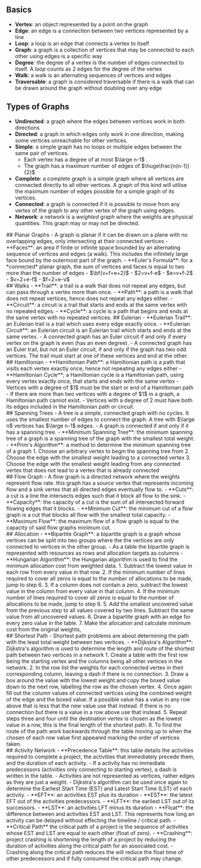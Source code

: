 ## Basics
- **Vertex**: an object represented by a point on the graph
- **Edge**: an edge is a connection between two vertices represented by a line
- **Loop**: a loop is an edge that connects a vertex to itself
- **Graph**: a graph is a collection of vertices that may be connected to each other using edges is a specific way
- **Degree**: the degree of a vertex is the number of edges connected to itself. A *loop* counts as 2 edges for the degree of the vertex
- **Walk**: a walk is an alternating sequences of vertices and edges
- **Traversable**: a graph is considered traversable if there is a walk that can be drawn around the graph without doubling over any edge
<div style="page-break-after: always;"></div>

## Types of Graphs
- **Undirected**: a graph where the edges between vertices work in both directions
- **Directed**: a graph in which edges only work in one direction, making some vertices unreachable for other vertices.
- **Simple**: a simple graph has no loops or multiple edges between the same pair of vertices. 
	- Each vertex has a degree of at most $\large n-1$ .
	- The graph has a maximum number of edges of $\huge\frac{n(n-1)}{2}$
- **Complete**: a complete graph is a simple graph where all vertices are connected directly to all other vertices. A graph of this kind will utilise the maximum number of edges possible for a simple graph of its vertices.
- **Connected**: a graph is connected if it is possible to move from any vertex of the graph to any other vertex of the graph using edges.
- **Network**: a network is a *weighted* graph where the weights are physical quantities. This graph may or may not be directed.
<div style="page-break-after: always;"></div>
## Planar Graphs
- A graph is planar if it can be drawn on a plane with no overlapping edges, only intersecting at their connected vertices
- **Faces**: an area if finite or infinite space bounded by an alternating sequence of vertices and edges (a walk). This includes the infinitely large face bound by the outermost part of the graph.
- **Euler's Formula**: for a *connected* planar graph, the sum of vertices and faces is equal to two more than the number of edges
	- $\bf{v+f=e+2}$
	- $2=v+f-e$
	- $e=v+f-2$
	- $v=2+e-f$
	- $f=2+e-v$
<div style="page-break-after: always;"></div>
## Walks
- **Trail**: a trail is a walk that does not repeat any edges, but can pass through a vertex more than once.
- **Path**: a path is a walk that does not repeat vertices, hence does not repeat any edges either.
- **Circuit**: a circuit is a trail that starts and ends at the same vertex with no repeated edges.
- **Cycle**: a cycle is a path that begins and ends at the same vertex with no repeated vertices.
## Eulerian
- **Eulerian Trail**: an Eulerian trail is a trail which uses every edge exactly once.
- **Eulerian Circuit**: an Eulerian circuit is an Eulerian trail which starts and ends at the same vertex.
- A connected graph has an Euler circuit if and only if every vertex on the graph is even (has an even degree).
- A connected graph has an Euler trail, but not an Euler circuit, if and only if the graph has two odd vertices. The trail must start at one of these vertices and end at the other.
<div style="page-break-after: always;"></div>
## Hamiltonian 
- **Hamiltonian Path**: a Hamiltonian path is a path that visits each vertex exactly once, hence not repeating any edges either
- **Hamiltonian Cycle**; a Hamiltonian cycle is a Hamiltonian path, using every vertex exactly once, that starts and ends with the same vertex
- Vertices with a degree of $1$ must be the start or end of a Hamiltonian path
- If there are more than two vertices with a degree of $1$ in a graph, a Hamiltonian path cannot exist.
- Vertices with a degree of 2 must have both its edges included in the Hamiltonian path or circuit.
<div style="page-break-after: always;"></div>
## Spanning Trees
- A tree is a simple, connected graph with no cycles. It uses the smallest number of edges to connect the graph. A tree with $\large n$ vertices has $\large n-1$ edges.
- A graph is connected if and only if it has a spanning tree.
- **Minimum Spanning Tree**: the minimum spanning tree of a graph is a spanning tree of the graph with the smallest total weight.
- **Prim's Algorithm**: a method to determine the minimum spanning tree of a graph
	1. Choose an arbitrary vertex to begin the spanning tree from
	2. Choose the edge with the smallest weight leading to a connected vertex
	3. Choose the edge with the smallest weight leading from any connected vertex that does not lead to a vertex that is already connected
<div style="page-break-after: always;"></div>
## Flow Graph
- A flow graph is a directed network where the weights represent flow rate. this graph has a source vertex that represents incoming flow and a sink vertex that all directed edges eventually flow to. 
- **Cuts**: a cut is a line the intersects edges such that it block all flow to the sink.
- **Capacity**: the capacity of a cut is the sum of all intersected forward flowing edges that it blocks.
- **Minimum Cut**: the minimum cut of a flow graph is a cut that blocks all flow with the smallest total capacity.
- **Maximum Flow**: the maximum flow of a flow graph is equal to the capacity of said flow graphs minimum cut.
<div style="page-break-after: always;"></div>
## Allocation
- **Bipartite Graph**: a bipartite graph is a graph whose vertices can be split into two groups where the the vertices are only connected to vertices in the other group.
- As a table the bipartite graph is represented with resources as rows and allocation targets as columns
- **Hungarian Algorithm**: the Hungarian algorithm is used to find the minimum allocation cost from weighted data.
	1. Subtract the lowest value in each row from every value in that row.
	2. If the minimum number of lines required to cover all zeros is equal to the number of allocations to be made, jump to step 6.
	3. If a column does not contain a zero, subtract the lowest value in the column from every value in that column.
	4. If the minimum number of lines required to cover all zeros is equal to the number of allocations to be made, jump to step 6.
	5. Add the smallest uncovered value from the previous step to all values covered by two lines. Subtract the same value from all uncovered values.
	6. Draw a bipartite graph with an edge for every zero value in the table.
	7. Make the allocation and calculate minimum cost from the original weights,
<div style="page-break-after: always;"></div>
## Shortest Path
- Shortest path problems are about determining the path with the least total weight between two vertices.
- **Dijkstra's Algorithm**: Dijkstra's algorithm is used to determine the length and route of the shortest path between two vertices in a network
	1. Create a table with the first row being the starting vertex and the columns being all other vertices in the network.
	2. In the row list the weights for each connected vertex in their corresponding column, leaving a dash if there is no connection.
	3. Draw a box around the value with the lowest weight and copy the boxed value down to the next row, labelling the row as the chosen vertex.
	4. Once again fill out the column values of connected vertices using the combined weight of the edge and the boxed value. If a possible value has a value in any row above that is less that the new value use that instead. If there is no connection but there is a value in a row above use that instead.
	5. Repeat steps three and four until the destination vertex is chosen as the lowest value in a row, this is the final length of the shortest path.
	6. To find the route of the path work backwards through the table moving up to when the chosen of each row value first appeared marking the order of vertices taken.
<div style="page-break-after: always;"></div>
## Activity Network
- **Precedence Table**: this table details the activities required to complete a project, the activities that immediately precede them, and the duration of each activity.
- If a activity has no immediate predecessors (activities only connecting to starting vertex), a dash is written in the table.
- Activities are not represented as vertices, rather edges as they are just a weight.
- Dijkstra's algorithm can be used once again to determine the Earliest Start Time (EST) and Latest Start Time (LST) of each activity. 
	- **EFT**: an activities EST plus its duration
	- **EST**: the latest EFT out of the activities predecessors.
	- **LFT**: the earliest LST out of its successors.
	- **LST**: an activities LFT minus its duration
- **Float**: the difference between and activities EST and LST. This represents how long an activity can be delayed without effecting the timeline / critical path.
- **Critical Path** the critical path of a project is the sequence of activities whose EST and LST are equal to each other (float of zero).
- **Crashing**: project crashing is shortening the length of a project by reducing the duration of activities along the critical path for an associated cost. 
- Crashing along the critical path reduces the will reduce the float time of other predecessors and if fully consumed the critical path may change.
<div style="page-break-after: always;"></div>
<div style="page-break-after: always;"></div>
